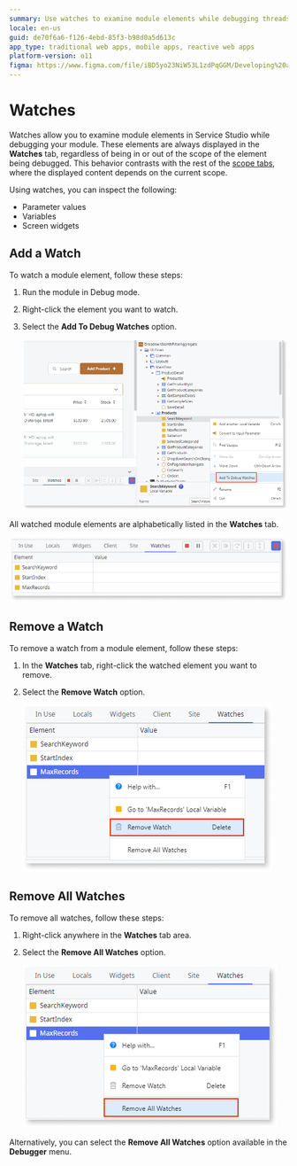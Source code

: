 ```yaml
---
summary: Use watches to examine module elements while debugging threads in your module.
locale: en-us
guid: de70f6a6-f126-4ebd-85f3-b98d0a5d613c
app_type: traditional web apps, mobile apps, reactive web apps
platform-version: o11
figma: https://www.figma.com/file/iBD5yo23NiW53L1zdPqGGM/Developing%20an%20Application?node-id=4036:29260
---
```


# Watches

Watches allow you to examine module elements in Service Studio while debugging your module. These elements are always displayed in the **Watches** tab, regardless of being in or out of the scope of the element being debugged. This behavior contrasts with the rest of the [scope tabs](<debugger-ui-reference.md#scope-tabs-area>), where the displayed content depends on the current scope.

Using watches, you can inspect the following:

* Parameter values
* Variables
* Screen widgets


## Add a Watch

To watch a module element, follow these steps:

1. Run the module in Debug mode.
1. Right-click the element you want to watch.
1. Select the **Add To Debug Watches** option. 

    ![Add a watch](images/watches-add-ss.png)

All watched module elements are alphabetically listed in the **Watches** tab. 

![Watches tab](images/watches-tab-ss.png)

## Remove a Watch

To remove a watch from a module element, follow these steps:

1. In the **Watches** tab, right-click the watched element you want to remove.
1. Select the **Remove Watch** option.

    ![Remove a watch](images/watches-remove-ss.png)


## Remove All Watches

To remove all watches, follow these steps:

1. Right-click anywhere in the **Watches** tab area.
1. Select the **Remove All Watches** option. 

    ![Remove all watches](images/watches-removeall-ss.png)

Alternatively, you can select the **Remove All Watches** option available in the **Debugger** menu.

